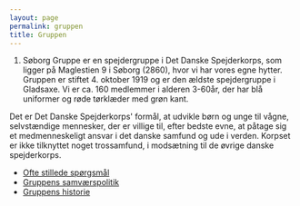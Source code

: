 ```yaml
---
layout: page
permalink: gruppen
title: Gruppen
---
```

1. Søborg Gruppe er en spejdergruppe i Det Danske Spejderkorps, som ligger på Maglestien 9 i Søborg (2860), hvor vi har vores egne hytter. <br />Gruppen er stiftet 4. oktober 1919 og er den ældste spejdergruppe i Gladsaxe.&nbsp;Vi er ca. 160 medlemmer i alderen 3-60år, der&nbsp;har blå uniformer og røde tørklæder med grøn kant.

Det er Det Danske Spejderkorps' formål, at udvikle børn og unge til vågne, selvstændige mennesker, der er villige til, efter bedste evne, at påtage sig et medmenneskeligt ansvar i det danske samfund og ude i verden.&nbsp;Korpset er ikke tilknyttet noget trossamfund, i modsætning til de øvrige danske spejderkorps.

* [Ofte stillede spørgsmål](/faq/)
* [Gruppens samværspolitik](/files/samvaerspolitik2018.pdf)
* [Gruppens historie](/historie)
